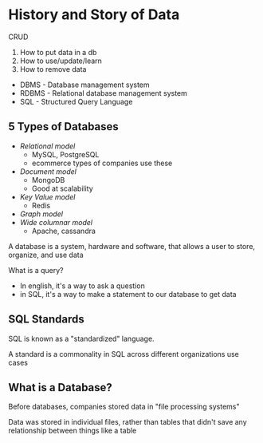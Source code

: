 # History and Story of Data

CRUD
1. How to put data in a db
2. How to use/update/learn 
3. How to remove data

- DBMS - Database management system
- RDBMS - Relational database management system
- SQL - Structured Query Language

## 5 Types of Databases
- _Relational model_
  - MySQL, PostgreSQL
  - ecommerce types of companies use these 
- _Document model_
  - MongoDB
  - Good at scalability
- _Key Value model_
  - Redis
- _Graph model_
- _Wide columnar model_
  - Apache, cassandra

A database is a system, hardware and software, that allows a user to store, organize, and use data

What is a query? 
- In english, it's a way to ask a question
- in SQL, it's a way to make a statement to our database to get data

## SQL Standards

SQL is known as a "standardized" language.

A standard is a commonality in SQL across different organizations use cases

## What is a Database?

Before databases, companies stored data in "file processing systems"

Data was stored in individual files, rather than tables that didn't save any relationship between things like a table




  
